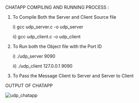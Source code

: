 CHATAPP COMPILING AND RUNNING PROCESS :


1) To Compile Both the Server and Client Source file

    i) gcc udp_server.c -o udp_server
    
    ii) gcc udp_client.c -o udp_client
    
    
2) To Run both the Object file with the Port ID 

    i) ./udp_server 9090
    
    ii) ./udp_client 127.0.0.1 9090
    
    
3) To Pass the Message Client to Server and Server to Client



OUTPUT OF CHATAPP

![udp_chatapp](https://github.com/user-attachments/assets/cd50bf35-fbd6-4a5b-bbe8-e6f3cc455e29)

